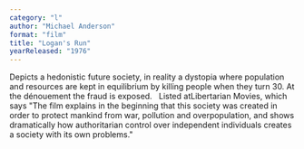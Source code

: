 ```yaml
---
category: "l"
author: "Michael Anderson"
format: "film"
title: "Logan's Run"
yearReleased: "1976"
---
```

Depicts a hedonistic future society, in reality a dystopia where population and resources are kept in equilibrium by killing people when they turn 30. At the dénouement the fraud is exposed.
 
Listed atLibertarian Movies, which says "The film explains in the beginning that this society was created in order to protect mankind from war, pollution and overpopulation, and shows dramatically how authoritarian control over independent individuals creates a society with its own problems."
 